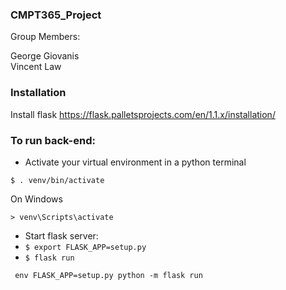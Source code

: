 ### CMPT365_Project
Group Members:

George Giovanis  
Vincent Law 

### Installation
Install flask https://flask.palletsprojects.com/en/1.1.x/installation/


### To run back-end:
* Activate your virtual environment in a python terminal
```
$ . venv/bin/activate
```
On Windows
```
> venv\Scripts\activate
```
* Start flask server:
* `$ export FLASK_APP=setup.py` 
* `$ flask run`

```
 env FLASK_APP=setup.py python -m flask run

```